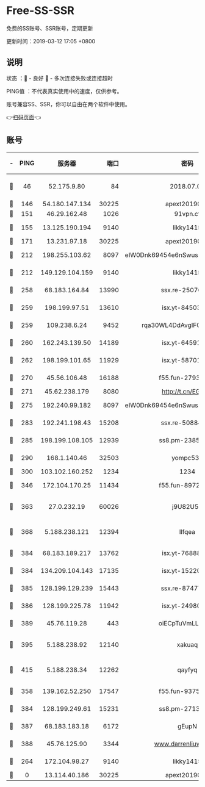 # Free-SS-SSR

免费的SS账号、SSR账号，定期更新

更新时间：2019-03-12 17:05 +0800

## 说明

状态     ：🙂 - 良好 🙁 - 多次连接失败或连接超时

PING值   ：不代表真实使用中的速度，仅供参考。

账号兼容SS、SSR，你可以自由在两个软件中使用。

👉[扫码页面](https://liesauer.github.io/Free-SS-SSR/)👈

## 账号

|-|PING|服务器|端口|密码|加密方式|区域|
|:----:|:----:|:-----:|-----:|:----:|:----:|:----:|
|🙂|46|52.175.9.80|84|2018.07.07|chacha20-ietf-poly1305|HK|
|🙂|146|54.180.147.134|30225|apext2019006|chacha20|KR|
|🙂|151|46.29.162.48|1026|91vpn.cf|rc4-md5|RU|
|🙂|155|13.125.190.194|9140|likky1415|aes-256-cfb|KR|
|🙂|171|13.231.97.18|30225|apext2019006|chacha20|JP|
|🙂|212|198.255.103.62|8097|eIW0Dnk69454e6nSwuspv9DmS201tQ0D|aes-256-cfb|US|
|🙂|212|149.129.104.159|9140|likky1415|aes-256-cfb|HK|
|🙂|258|68.183.164.84|13990|ssx.re-25076562|aes-256-cfb|US|
|🙂|259|198.199.97.51|13610|isx.yt-84503596|aes-256-cfb|US|
|🙂|259|109.238.6.24|9452|rqa30WL4DdAvgIFG6Fs3znzTa|aes-256-cfb|FR|
|🙂|260|162.243.139.50|14189|isx.yt-64591414|aes-256-cfb|US|
|🙂|262|198.199.101.65|11929|isx.yt-58701773|aes-256-cfb|US|
|🙂|270|45.56.106.48|16188|f55.fun-27930556|aes-256-cfb|US|
|🙂|271|45.62.238.179|8080|http://t.cn/EGJIyrl|rc4-md5|CA|
|🙂|275|192.240.99.182|8097|eIW0Dnk69454e6nSwuspv9DmS201tQ0D|aes-256-cfb|US|
|🙂|283|192.241.198.43|15208|ssx.re-50884758|aes-256-cfb|US|
|🙂|285|198.199.108.105|12939|ss8.pm-23852707|aes-256-cfb|US|
|🙂|290|168.1.140.46|32503|yompc535|aes-256-cfb|AU|
|🙂|300|103.102.160.252|1234|1234|rc4-md5|JP|
|🙂|346|172.104.170.25|11434|f55.fun-89729095|aes-256-cfb|SG|
|🙂|363|27.0.232.19|60026|j9U82U53|xchacha20-ietf-poly1305|HK|
|🙂|368|5.188.238.121|12394|llfqea|chacha20-ietf-poly1305|BR|
|🙂|384|68.183.189.217|13762|isx.yt-76888960|aes-256-cfb|SG|
|🙂|384|134.209.104.143|17135|isx.yt-15220743|aes-256-cfb|SG|
|🙂|385|128.199.129.239|15443|ssx.re-87477398|aes-256-cfb|SG|
|🙂|386|128.199.225.78|11942|isx.yt-24980353|aes-256-cfb|SG|
|🙂|389|45.76.119.28|443|oiECpTuVmLLxk4Ts|aes-256-cfb|AU|
|🙂|395|5.188.238.92|12140|xakuaq|chacha20-ietf-poly1305|BR|
|🙂|415|5.188.238.34|12262|qayfyq|chacha20-ietf-poly1305|BR|
|🙂|358|139.162.52.250|17547|f55.fun-93753526|aes-256-cfb|SG|
|🙂|384|128.199.249.61|15231|ss8.pm-27130247|aes-256-cfb|SG|
|🙂|387|68.183.183.18|6172|gEupN|aes-256-cfb|SG|
|🙂|388|45.76.125.90|3344|www.darrenliuwei.com|aes-256-cfb|AU|
|🙁|264|172.104.98.27|9140|likky1415|aes-256-cfb|JP|
|🙁|0|13.114.40.186|30225|apext2019006|chacha20|JP|
